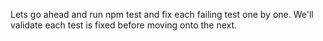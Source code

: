 Lets go ahead and run npm test and fix each failing test one by one.  We'll validate each test is fixed before moving onto the next.